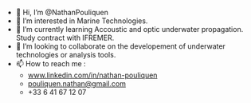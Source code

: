 - 👋 Hi, I’m @NathanPouliquen
- 👀 I’m interested in Marine Technologies.
- 🌱 I’m currently learning Accoustic and optic underwater propagation. Study contract with IFREMER.
- 💞️ I’m looking to collaborate on the developement of underwater technologies or analysis tools.
- 📫 How to reach me :
  - www.linkedin.com/in/nathan-pouliquen
  - pouliquen.nathan@gmail.com
  - +33 6 41 67 12 07

<!---
NathanPouliquen/NathanPouliquen is a ✨ special ✨ repository because its `README.md` (this file) appears on your GitHub profile.
You can click the Preview link to take a look at your changes.
--->
